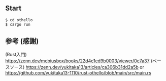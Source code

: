 ## Start
```
$ cd othello
$ cargo run
```

## 参考 (感謝)
(Rust入門) https://zenn.dev/mebiusbox/books/22d4c1ed9b0003/viewer/0e7a37
(ベースソース) https://zenn.dev/yukitaka13/articles/ca306b31dd2a5b or https://github.com/yukitaka13-1110/rust-othello/blob/main/src/main.rs


